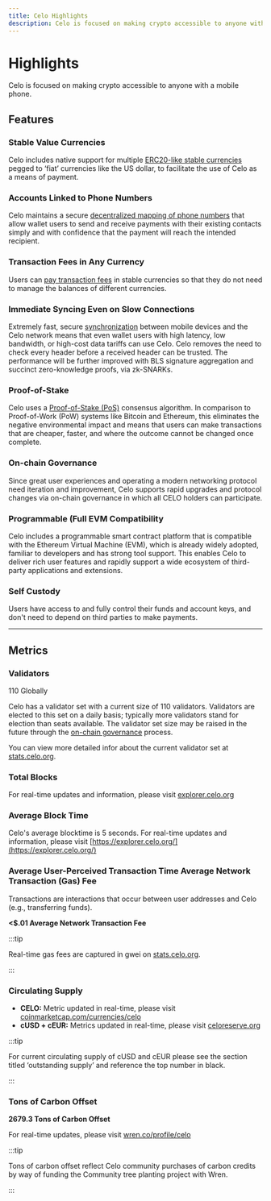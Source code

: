 ```yaml
---
title: Celo Highlights
description: Celo is focused on making crypto accessible to anyone with a mobile phone.
---
```

# Highlights

Celo is focused on making crypto accessible to anyone with a mobile phone.

## Features

### Stable Value Currencies 

Celo includes native support for multiple [ERC20-like stable currencies](learn/celo-protocol.md#stable-cryptocurrencies) pegged to ‘fiat’ currencies like the US dollar, to facilitate the use of Celo as a means of payment.

### Accounts Linked to Phone Numbers 

Celo maintains a secure [decentralized mapping of phone numbers](../celo-codebase/protocol/identity) that allow wallet users to send and receive payments with their existing contacts simply and with confidence that the payment will reach the intended recipient.

### Transaction Fees in Any Currency 

Users can [pay transaction fees](../celo-codebase/protocol/transactions/erc20-transaction-fees) in stable currencies so that they do not need to manage the balances of different currencies.

### Immediate Syncing Even on Slow Connections

Extremely fast, secure [synchronization](../celo-codebase/protocol/plumo) between mobile devices and the Celo network means that even wallet users with high latency, low bandwidth, or high-cost data tariffs can use Celo. Celo removes the need to check every header before a received header can be trusted. The performance will be further improved with BLS signature aggregation and succinct zero-knowledge proofs, via zk-SNARKs.

### Proof-of-Stake

Celo uses a [Proof-of-Stake (PoS)](../celo-codebase/protocol/proof-of-stake) consensus algorithm. In comparison to Proof-of-Work (PoW) systems like Bitcoin and Ethereum, this eliminates the negative environmental impact and means that users can make transactions that are cheaper, faster, and where the outcome cannot be changed once complete.

### On-chain Governance 

Since great user experiences and operating a modern networking protocol need iteration and improvement, Celo supports rapid upgrades and protocol changes via on-chain governance in which all CELO holders can participate.

### Programmable (Full EVM Compatibility 

Celo includes a programmable smart contract platform that is compatible with the Ethereum Virtual Machine (EVM), which is already widely adopted, familiar to developers and has strong tool support. This enables Celo to deliver rich user features and rapidly support a wide ecosystem of third-party applications and extensions.

### Self Custody 

Users have access to and fully control their funds and account keys, and don't need to depend on third parties to make payments.


___
## Metrics

### Validators

110 Globally

Celo has a validator set with a current size of 110 validators. Validators are elected to this set on a daily basis; typically more validators stand for election than seats available. The validator set size may be raised in the future through the [on-chain governance](../celo-codebase/protocol/governance) process.

You can view more detailed infor about the current validator set at [stats.celo.org](https://stats.celo.org/).

### Total Blocks

For real-time updates and information, please visit [explorer.celo.org](https://explorer.celo.org/) 

### Average Block Time

Celo's average blocktime is 5 seconds. For real-time updates and information, please visit [https://explorer.celo.org/](https://explorer.celo.org/) 

### Average User-Perceived Transaction Time Average Network Transaction (Gas) Fee

Transactions are interactions that occur between user addresses and Celo (e.g., transferring funds).

**<$.01 Average Network Transaction Fee**

:::tip

Real-time gas fees are captured in gwei on [stats.celo.org](https://stats.celo.org/).

:::

### Circulating Supply

* **CELO:** Metric updated in real-time, please visit  [coinmarketcap.com/currencies/celo](https://coinmarketcap.com/currencies/celo/) 
* **cUSD + cEUR:** Metrics updated in real-time, please visit [celoreserve.org](https://celoreserve.org/) 

:::tip

For current circulating supply of cUSD and cEUR please see the section titled ‘outstanding supply’ and reference the top number in black. 

:::

### Tons of Carbon Offset

**2679.3 Tons of Carbon Offset**

For real-time updates, please visit [wren.co/profile/celo](https://www.wren.co/profile/celo)

:::tip

Tons of carbon offset reflect Celo community purchases of carbon credits by way of funding the Community tree planting project with Wren. 

:::
